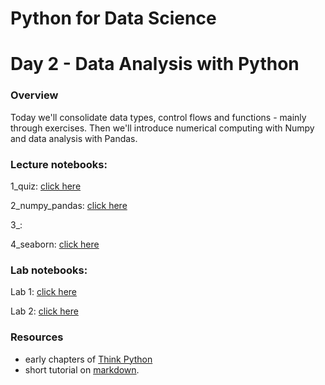 
# Python for Data Science
# Day 2 - Data Analysis with Python
### Overview
Today we'll consolidate data types, control flows and functions - mainly through exercises. Then we'll introduce numerical computing with Numpy and data analysis with Pandas.

### Lecture notebooks:

1_quiz: [click here](https://colab.research.google.com/github/worldbank/Python-for-Data-Science/blob/master/July_2019_Poverty_GP/day_2/1_quiz.ipynb)

2_numpy_pandas: [click here](https://colab.research.google.com/github/worldbank/Python-for-Data-Science/blob/master/July_2019_Poverty_GP/day_2/2_numpy_pandas.ipynb)

3_:

4_seaborn: [click here](https://colab.research.google.com/github/worldbank/Python-for-Data-Science/blob/master/July_2019_Poverty_GP/day_2/4_seaborn.ipynb)

### Lab notebooks:

Lab 1: [click here](https://colab.research.google.com/github/worldbank/Python-for-Data-Science/blob/master/July_2019_Poverty_GP/day_2/lab_1.ipynb)

Lab 2: [click here](https://colab.research.google.com/github/worldbank/Python-for-Data-Science/blob/master/July_2019_Poverty_GP/day_2/lab_2.ipynb)

### Resources
* early chapters of [Think Python](http://greenteapress.com/thinkpython2/thinkpython2.pdf)
* short tutorial on [markdown](https://commonmark.org/help/).
